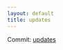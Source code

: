```yaml
---
layout: default
title: updates
---
```


Commit: [updates](https://github.com/DanGahanCGI/DanGahanCGI.github.io/commit/9deb7ebe39671405cc9cf9ed30e4c805642a3b49)

